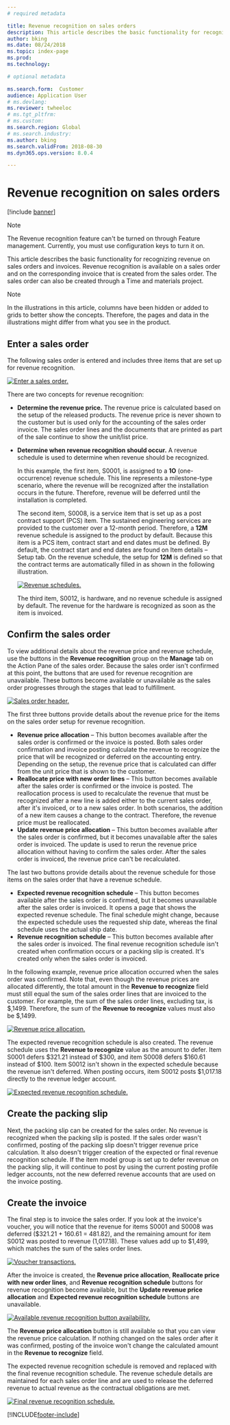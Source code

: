 ```yaml
---
# required metadata

title: Revenue recognition on sales orders 
description: This article describes the basic functionality for recognizing revenue on sales orders and invoices. Revenue recognition is available on the sales order and on the corresponding invoice that is created from the sales order.
author: bking
ms.date: 08/24/2018
ms.topic: index-page
ms.prod: 
ms.technology: 

# optional metadata

ms.search.form:  Customer
audience: Application User
# ms.devlang: 
ms.reviewer: twheeloc
# ms.tgt_pltfrm: 
# ms.custom: 
ms.search.region: Global 
# ms.search.industry: 
ms.author: bking
ms.search.validFrom: 2018-08-30
ms.dyn365.ops.version: 8.0.4

---
```


# Revenue recognition on sales orders

[!include [banner](../includes/banner.md)]

> [!NOTE]
> The Revenue recognition feature can't be turned on through Feature management. Currently, you must use configuration keys to turn it on.

This article describes the basic functionality for recognizing revenue on sales orders and invoices. Revenue recognition is available on a sales order and on the corresponding invoice that is created from the sales order. The sales order can also be created through a Time and materials project.

> [!NOTE]
> In the illustrations in this article, columns have been hidden or added to grids to better show the concepts. Therefore, the pages and data in the illustrations might differ from what you see in the product.

## Enter a sales order

The following sales order is entered and includes three items that are set up for revenue recognition.

[![Enter a sales order.](./media/revenue-recognition-so-basic-sales-order-header.png)](./media/revenue-recognition-so-basic-sales-order-header.png)

There are two concepts for revenue recognition:

- **Determine the revenue price.** The revenue price is calculated based on the setup of the released products. The revenue price is never shown to the customer but is used only for the accounting of the sales order invoice. The sales order lines and the documents that are printed as part of the sale continue to show the unit/list price.
- **Determine when revenue recognition should occur.** A revenue schedule is used to determine when revenue should be recognized.

    In this example, the first item, S0001, is assigned to a **1O** (one-occurrence) revenue schedule. This line represents a milestone-type scenario, where the revenue will be recognized after the installation occurs in the future. Therefore, revenue will be deferred until the installation is completed.

    The second item, S0008, is a service item that is set up as a post contract support (PCS) item. The sustained engineering services are provided to the customer over a 12-month period. Therefore, a **12M** revenue schedule is assigned to the product by default. Because this item is a PCS item, contract start and end dates must be defined. By default, the contract start and end dates are found on Item details – Setup tab. On the revenue schedule, the setup for **12M** is defined so that the contract terms are automatically filled in as shown in the following illustration.

    [![Revenue schedules.](./media/revenue-recognition-so-basic-revenue-schedules.png)](./media/revenue-recognition-so-basic-revenue-schedules.png)

    The third item, S0012, is hardware, and no revenue schedule is assigned by default. The revenue for the hardware is recognized as soon as the item is invoiced.

## Confirm the sales order

To view additional details about the revenue price and revenue schedule, use the buttons in the **Revenue recognition** group on the **Manage** tab on the Action Pane of the sales order. Because the sales order isn't confirmed at this point, the buttons that are used for revenue recognition are unavailable. These buttons become available or unavailable as the sales order progresses through the stages that lead to fulfillment.

[![Sales order header.](./media/revenue-recognition-so-basic-sales-order-header-02.png)](./media/revenue-recognition-so-basic-sales-order-header-02.png)

The first three buttons provide details about the revenue price for the items on the sales order setup for revenue recognition.

- **Revenue price allocation** – This button becomes available after the sales order is confirmed or the invoice is posted. Both sales order confirmation and invoice posting calculate the revenue to recognize the price that will be recognized or deferred on the accounting entry. Depending on the setup, the revenue price that is calculated can differ from the unit price that is shown to the customer.
- **Reallocate price with new order lines** – This button becomes available after the sales order is confirmed or the invoice is posted. The reallocation process is used to recalculate the revenue that must be recognized after a new line is added either to the current sales order, after it's invoiced, or to a new sales order. In both scenarios, the addition of a new item causes a change to the contract. Therefore, the revenue price must be reallocated.
- **Update revenue price allocation** – This button becomes available after the sales order is confirmed, but it becomes unavailable after the sales order is invoiced. The update is used to rerun the revenue price allocation without having to confirm the sales order. After the sales order is invoiced, the revenue price can't be recalculated.

The last two buttons provide details about the revenue schedule for those items on the sales order that have a revenue schedule.

- **Expected revenue recognition schedule** – This button becomes available after the sales order is confirmed, but it becomes unavailable after the sales order is invoiced. It opens a page that shows the expected revenue schedule. The final schedule might change, because the expected schedule uses the requested ship date, whereas the final schedule uses the actual ship date.
- **Revenue recognition schedule** – This button becomes available after the sales order is invoiced. The final revenue recognition schedule isn't created when confirmation occurs or a packing slip is created. It's created only when the sales order is invoiced.

In the following example, revenue price allocation occurred when the sales order was confirmed. Note that, even though the revenue prices are allocated differently, the total amount in the **Revenue to recognize** field must still equal the sum of the sales order lines that are invoiced to the customer. For example, the sum of the sales order lines, excluding tax, is $,1499. Therefore, the sum of the **Revenue to recognize** values must also be $,1499.

[![Revenue price allocation.](./media/revenue-recognition-so-basic-revenue-price-allocation.png)](./media/revenue-recognition-so-basic-revenue-price-allocation.png)

The expected revenue recognition schedule is also created. The revenue schedule uses the **Revenue to recognize** value as the amount to defer. Item S0001 defers $321.21 instead of $300, and item S0008 defers $160.61 instead of $100. Item S0012 isn't shown in the expected schedule because the revenue isn't deferred. When posting occurs, item S0012 posts $1,017.18 directly to the revenue ledger account.

[![Expected revenue recognition schedule.](./media/revenue-recognition-so-basic-expected-rev-rec-schedule.png)](./media/revenue-recognition-so-basic-expected-rev-rec-schedule.png)

## Create the packing slip

Next, the packing slip can be created for the sales order. No revenue is recognized when the packing slip is posted. If the sales order wasn't confirmed, posting of the packing slip doesn't trigger revenue price calculation. It also doesn't trigger creation of the expected or final revenue recognition schedule. If the item model group is set up to defer revenue on the packing slip, it will continue to post by using the current posting profile ledger accounts, not the new deferred revenue accounts that are used on the invoice posting.

## Create the invoice

The final step is to invoice the sales order. If you look at the invoice's voucher, you will notice that the revenue for items S0001 and S0008 was deferred ($321.21 + 160.61 = 481.82), and the remaining amount for item S0012 was posted to revenue (1,017.18). These values add up to $1,499, which matches the sum of the sales order lines.

[![Voucher transactions.](./media/revenue-recognition-so-voucher-transactions.png)](./media/revenue-recognition-so-voucher-transactions.png)

After the invoice is created, the **Revenue price allocation**, **Reallocate price with new order lines**, and **Revenue recognition schedule** buttons for revenue recognition become available, but the **Update revenue price allocation** and **Expected revenue recognition schedule** buttons are unavailable.

[![Available revenue recognition button availability.](./media/revenue-recognition-so-basic-after-invoice-buttons.png)](./media/revenue-recognition-so-basic-after-invoice-buttons.png)

The **Revenue price allocation** button is still available so that you can view the revenue price calculation. If nothing changed on the sales order after it was confirmed, posting of the invoice won't change the calculated amount in the **Revenue to recognize** field.

The expected revenue recognition schedule is removed and replaced with the final revenue recognition schedule. The revenue schedule details are maintained for each sales order line and are used to release the deferred revenue to actual revenue as the contractual obligations are met.

[![Final revenue recognition schedule.](./media/revenue-recognition-so-revenue-recognition-schedule.png)](./media/revenue-recognition-so-revenue-recognition-schedule.png)


[!INCLUDE[footer-include](../../includes/footer-banner.md)]
